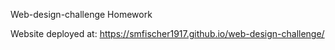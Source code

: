 ﻿Web-design-challenge Homework

Website deployed at:
https://smfischer1917.github.io/web-design-challenge/
